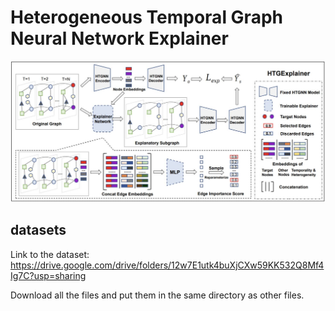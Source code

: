 # Heterogeneous Temporal Graph Neural Network Explainer
![model_figure](https://github.com/lijiazheng0917/HTGExplainer/blob/main/htmodel.png)
## datasets
Link to the dataset: https://drive.google.com/drive/folders/12w7E1utk4buXjCXw59KK532Q8Mf4Ig7C?usp=sharing 

Download all the files and put them in the same directory as other files.
